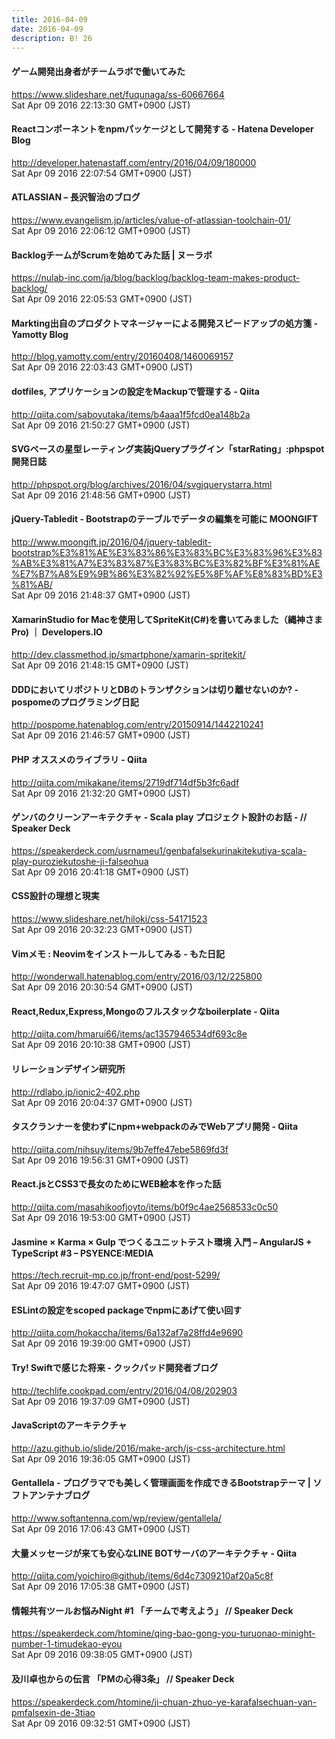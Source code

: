 ```yaml
---
title: 2016-04-09
date: 2016-04-09
description: B! 26
---
```


#### ゲーム開発出身者がチームラボで働いてみた
https://www.slideshare.net/fuqunaga/ss-60667664<br>
Sat Apr 09 2016 22:13:30 GMT+0900 (JST)<br>


#### Reactコンポーネントをnpmパッケージとして開発する - Hatena Developer Blog
http://developer.hatenastaff.com/entry/2016/04/09/180000<br>
Sat Apr 09 2016 22:07:54 GMT+0900 (JST)<br>


#### ATLASSIAN – 長沢智治のブログ
https://www.evangelism.jp/articles/value-of-atlassian-toolchain-01/<br>
Sat Apr 09 2016 22:06:12 GMT+0900 (JST)<br>


#### BacklogチームがScrumを始めてみた話 | ヌーラボ
https://nulab-inc.com/ja/blog/backlog/backlog-team-makes-product-backlog/<br>
Sat Apr 09 2016 22:05:53 GMT+0900 (JST)<br>


#### Markting出自のプロダクトマネージャーによる開発スピードアップの処方箋 - Yamotty Blog
http://blog.yamotty.com/entry/20160408/1460069157<br>
Sat Apr 09 2016 22:03:43 GMT+0900 (JST)<br>


#### dotfiles, アプリケーションの設定をMackupで管理する - Qiita
http://qiita.com/saboyutaka/items/b4aaa1f5fcd0ea148b2a<br>
Sat Apr 09 2016 21:50:27 GMT+0900 (JST)<br>


#### SVGベースの星型レーティング実装jQueryプラグイン「starRating」:phpspot開発日誌
http://phpspot.org/blog/archives/2016/04/svgjquerystarra.html<br>
Sat Apr 09 2016 21:48:56 GMT+0900 (JST)<br>


#### jQuery-Tabledit - Bootstrapのテーブルでデータの編集を可能に MOONGIFT
http://www.moongift.jp/2016/04/jquery-tabledit-bootstrap%E3%81%AE%E3%83%86%E3%83%BC%E3%83%96%E3%83%AB%E3%81%A7%E3%83%87%E3%83%BC%E3%82%BF%E3%81%AE%E7%B7%A8%E9%9B%86%E3%82%92%E5%8F%AF%E8%83%BD%E3%81%AB/<br>
Sat Apr 09 2016 21:48:37 GMT+0900 (JST)<br>


#### XamarinStudio for Macを使用してSpriteKit(C#)を書いてみました（縄神さまPro) ｜ Developers.IO
http://dev.classmethod.jp/smartphone/xamarin-spritekit/<br>
Sat Apr 09 2016 21:48:15 GMT+0900 (JST)<br>


#### DDDにおいてリポジトリとDBのトランザクションは切り離せないのか? - pospomeのプログラミング日記
http://pospome.hatenablog.com/entry/20150914/1442210241<br>
Sat Apr 09 2016 21:46:57 GMT+0900 (JST)<br>


#### PHP オススメのライブラリ - Qiita
http://qiita.com/mikakane/items/2719df714df5b3fc6adf<br>
Sat Apr 09 2016 21:32:20 GMT+0900 (JST)<br>


#### ゲンバのクリーンアーキテクチャ - Scala play プロジェクト設計のお話 - // Speaker Deck
https://speakerdeck.com/usrnameu1/genbafalsekurinakitekutiya-scala-play-puroziekutoshe-ji-falseohua<br>
Sat Apr 09 2016 20:41:18 GMT+0900 (JST)<br>


#### CSS設計の理想と現実
https://www.slideshare.net/hiloki/css-54171523<br>
Sat Apr 09 2016 20:32:23 GMT+0900 (JST)<br>


#### Vimメモ : Neovimをインストールしてみる - もた日記
http://wonderwall.hatenablog.com/entry/2016/03/12/225800<br>
Sat Apr 09 2016 20:30:54 GMT+0900 (JST)<br>


#### React,Redux,Express,Mongoのフルスタックなboilerplate - Qiita
http://qiita.com/hmarui66/items/ac1357946534df693c8e<br>
Sat Apr 09 2016 20:10:38 GMT+0900 (JST)<br>


#### リレーションデザイン研究所
http://rdlabo.jp/ionic2-402.php<br>
Sat Apr 09 2016 20:04:37 GMT+0900 (JST)<br>


#### タスクランナーを使わずにnpm+webpackのみでWebアプリ開発 - Qiita
http://qiita.com/nihsuy/items/9b7effe47ebe5869fd3f<br>
Sat Apr 09 2016 19:56:31 GMT+0900 (JST)<br>


#### React.jsとCSS3で長女のためにWEB絵本を作った話
http://qiita.com/masahikoofjoyto/items/b0f9c4ae2568533c0c50<br>
Sat Apr 09 2016 19:53:00 GMT+0900 (JST)<br>


#### Jasmine × Karma × Gulp でつくるユニットテスト環境 入門 – AngularJS + TypeScript #3 – PSYENCE:MEDIA
https://tech.recruit-mp.co.jp/front-end/post-5299/<br>
Sat Apr 09 2016 19:47:07 GMT+0900 (JST)<br>


#### ESLintの設定をscoped packageでnpmにあげて使い回す
http://qiita.com/hokaccha/items/6a132af7a28ffd4e9690<br>
Sat Apr 09 2016 19:39:00 GMT+0900 (JST)<br>


#### Try! Swiftで感じた将来 - クックパッド開発者ブログ
http://techlife.cookpad.com/entry/2016/04/08/202903<br>
Sat Apr 09 2016 19:37:09 GMT+0900 (JST)<br>


#### JavaScriptのアーキテクチャ
http://azu.github.io/slide/2016/make-arch/js-css-architecture.html<br>
Sat Apr 09 2016 19:36:05 GMT+0900 (JST)<br>


####   Gentallela - プログラマでも美しく管理画面を作成できるBootstrapテーマ | ソフトアンテナブログ
http://www.softantenna.com/wp/review/gentallela/<br>
Sat Apr 09 2016 17:06:43 GMT+0900 (JST)<br>


#### 大量メッセージが来ても安心なLINE BOTサーバのアーキテクチャ - Qiita
http://qiita.com/yoichiro@github/items/6d4c7309210af20a5c8f<br>
Sat Apr 09 2016 17:05:38 GMT+0900 (JST)<br>


#### 情報共有ツールお悩みNight #1 「チームで考えよう」 // Speaker Deck
https://speakerdeck.com/htomine/qing-bao-gong-you-turuonao-minight-number-1-timudekao-eyou<br>
Sat Apr 09 2016 09:38:05 GMT+0900 (JST)<br>


#### 及川卓也からの伝言 「PMの心得3条」 // Speaker Deck
https://speakerdeck.com/htomine/ji-chuan-zhuo-ye-karafalsechuan-yan-pmfalsexin-de-3tiao<br>
Sat Apr 09 2016 09:32:51 GMT+0900 (JST)<br>


